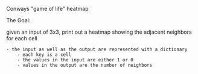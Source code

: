 Conways "game of life" heatmap

The Goal:

given an input of 3x3, print out a heatmap showing the adjacent neighbors for each cell

    - the input as well as the output are represented with a dictionary
        - each key is a cell
        - the values in the input are either 1 or 0
        - values in the output are the number of neighbors

